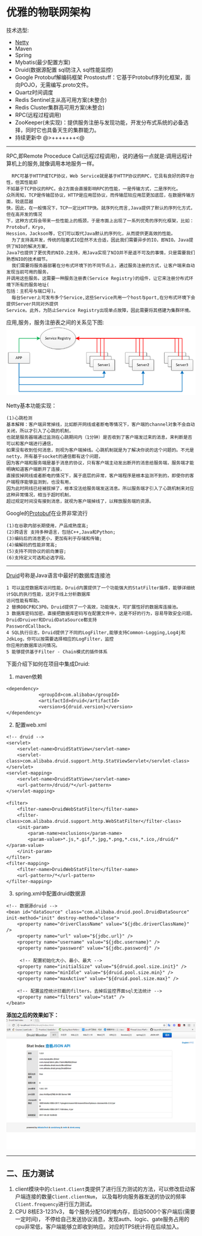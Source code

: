 <h1>优雅的物联网架构</h1>
<p>技术选型:</p>

- [Netty](https://github.com/netty/netty)
- Maven
- Spring
- Mybatis(最少配置方案)
- Druid(数据源配置 sql防注入 sql性能监控)
- Google Protobuf解编码框架 Prostostuff：它基于Protobuf序列化框架，面向POJO，无需编写.proto文件。
- Quartz时间调度
- Redis Sentinel主从高可用方案(未整合)
- Redis Cluster集群高可用方案(未整合)
- RPC(远程过程调用)
- ZooKeeper(未实现)：提供服务注册与发现功能，开发分布式系统的必备选择，同时它也具备天生的集群能力。
- 持续更新中 @>+++++++<@
<hr/>

RPC,即Remote Proceduce Call(远程过程调用)，说的通俗一点就是:调用远程计算机上的服务,就像调用本地服务一样。

```
  RPC可基于HTTP或TCP协议，Web Service就是基于HTTP协议的RPC，它具有良好的跨平台性，但其性能却
不如基于TCP协议的RPC。会2方面会直接影响RPC的性能，一是传输方式，二是序列化。
众所周知，TCP是传输层协议，HTTP是应用层协议，而传输层较应用层更加底层，在数据传输方面，较底层越
快，因此，在一般情况下，TCP一定比HTTP快。就序列化而言,Java提供了默认的序列化方式，但在高并发的情况
下，这种方式将会带来一些性能上的瓶颈，于是市面上出现了一系列优秀的序列化框架，比如：Protobuf，Kryo,
Hession，Jackson等，它们可以取代Java默认的序列化，从而提供更高效的性能。
  为了支持高并发，传统的阻塞式IO显然不太合适，因此我们需要异步的IO，即NIO。Java提供了NIO的解决方案，
Java7也提供了更优秀的NIO.2支持，用Java实现了NIO并不是遥不可及的事情，只是需要我们熟悉NIO的技术细节。
  我们需要将服务器部署在分布式环境下的不同节点上，通过服务注册的方式，让客户端来自动发现当前可用的服务，
并调用这些服务。这需要一种服务注册表(Service Registry)的组件，让它来注册分布式环境下所有的服务地址(
包括：主机号与端口号)。
  每台Server上可发布多个Service,这些Service共用一个host与port,在分布式环境下会提供Server共同对外提供
Service。此外，为防止Service Registry出现单点故障，因此需要将其搭建为集群环境。
```

应用,服务，服务注册表之间的关系见下图:
![RPC](picture/RPC.png)

Netty基本功能实现：

```
(1)心跳检测
基本解释：客户端异常掉线，比如断开网线或者断电等情况下，客户端的channel对象不会自动关闭，所以才引入了心跳的机制，
也就是服务器端通过监测在心跳期间内（1分钟）是否收到了客户端发过来的消息，来判断是否可以和客户端进行通信，
如果没有收到任何消息，则视为客户端掉线。心跳机制就是为了解决你说的这个问题的。不光是netty，所有基于socket的通信都有这个问题，
因为客户端和服务端是基于消息的协议，只有客户端主动发出断开的消息给服务端，服务端才能明确知道客户端断开了连接，
直接拔掉网线或者断电的情况下，属于底层的异常，客户端程序是根本监测不到的，即使你的客户端程序能够监测到，也没有用，
因为此时网线已经被拔掉了，根本没法给服务端发送消息。所以服务端才引入了心跳机制来对应这种异常情况，相当于超时机制，
超过规定时间没有接到消息，就视为客户端掉线了，以释放服务端的资源。
```

Google的[Protobuf](https://github.com/google/protobuf)在业界非常流行

```
(1)在谷歌内部长期使用，产品成熟度高;
(2)跨语言 支持多种语言，包括C++,Java和Python;
(3)编码后的消息更小，更加有利于存储和传输;
(4)编解码的性能非常高;
(5)支持不同协议的前向兼容;
(6)支持定义可选和必选字段。
```

<hr />

[Druid](https://github.com/alibaba/druid)号称是Java语言中最好的数据库连接池
```
1 可以监控数据库访问性能，Druid内置提供了一个功能强大的StatFilter插件，能够详细统计SQL的执行性能，这对于线上分析数据库
访问性能有帮助。
2 替换DBCP和C3P0。Druid提供了一个高效，功能强大，可扩展性好的数据库连接池。
3 数据库密码加密。直接把数据库密码写在配置文件中，这是不好的行为，容易导致安全问题。DruidDruiver和DruidDataSource都支持
PasswordCallback。
4 SQL执行日志，Druid提供了不同的LogFilter,能够支持Common-Logging,Log4j和JdkLog，你可以按需要选择相应的LogFilter，监控
你应用的数据库访问情况。
5 能够提供基于Filter - Chain模式的插件体系
```
下面介绍下如何在项目中集成Druid:
<br/>
1. maven依赖
```
<dependency>
            <groupId>com.alibaba</groupId>
            <artifactId>druid</artifactId>
            <version>${druid.version}</version>
</dependency>
```
2. 配置web.xml
```
<!-- druid -->  
<servlet>  
    <servlet-name>DruidStatView</servlet-name>  
    <servlet-class>com.alibaba.druid.support.http.StatViewServlet</servlet-class>  
</servlet>  
<servlet-mapping>  
    <servlet-name>DruidStatView</servlet-name>  
    <url-pattern>/druid/*</url-pattern>  
</servlet-mapping>  
  
<filter>  
    <filter-name>DruidWebStatFilter</filter-name>  
    <filter-class>com.alibaba.druid.support.http.WebStatFilter</filter-class>  
    <init-param>  
        <param-name>exclusions</param-name>  
        <param-value>*.js,*.gif,*.jpg,*.png,*.css,*.ico,/druid/*</param-value>  
    </init-param>  
</filter>  
<filter-mapping>  
    <filter-name>DruidWebStatFilter</filter-name>  
    <url-pattern>/*</url-pattern>  
</filter-mapping>  
```

3. spring.xml中配置druid数据源
```
<!-- 数据源druid -->  
<bean id="dataSource" class="com.alibaba.druid.pool.DruidDataSource"   
init-method="init" destroy-method="close">  
    <property name="driverClassName" value="${jdbc.driverClassName}" />  
    <property name="url" value="${jdbc.url}" />  
    <property name="username" value="${jdbc.username}" />  
    <property name="password" value="${jdbc.password}" />  
      
     <!-- 配置初始化大小、最小、最大 -->    
    <property name="initialSize" value="${druid.pool.size.init}" />    
    <property name="minIdle" value="${druid.pool.size.min}" />     
    <property name="maxActive" value="${druid.pool.size.max}" />    
      
    <!-- 配置监控统计拦截的filters，去掉后监控界面sql无法统计 -->  
    <property name="filters" value="stat" />   
</bean>  
```
**添加之后的效果如下：**<br/>
![Druid Monitor](picture/1.PNG)
<hr />

## **二、压力测试**<br>
 1. client模块中的`client.Client`类提供了进行压力测试的方法，可以修改启动客户端连接的数量`Client.clientNum`，
 以及每秒向服务器发送的协议的频率`Client.frequency`进行压力测试。<br>
 2. CPU 8核E3-1231v3， 每个服务分配1G的堆内存，启动5000个客户端后(需要一定时间)，
 不停给自己发送协议消息，发现auth、logic、gate服务占用的cpu非常低，客户端能够立即收到响应。对应的TPS统计将在后续加入。<br>